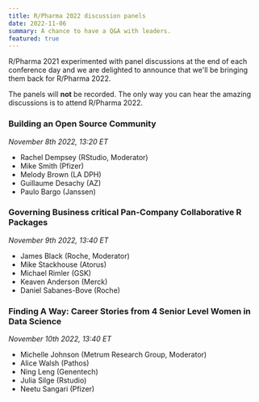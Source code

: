 ```yaml
---
title: R/Pharma 2022 discussion panels
date: 2022-11-06
summary: A chance to have a Q&A with leaders.
featured: true
---
```


R/Pharma 2021 experimented with panel discussions at the end of each conference day and we are delighted to announce that we'll be bringing them back for R/Pharma 2022.

The panels will **not** be recorded.  The only way you can hear the amazing discussions is to attend R/Pharma 2022.  

### Building an Open Source Community
*November 8th 2022, 13:20 ET*  

-  Rachel Dempsey (RStudio, Moderator)
-  Mike Smith (Pfizer)
-  Melody Brown (LA DPH)
-  Guillaume Desachy (AZ)
-  Paulo Bargo (Janssen)

### Governing Business critical Pan-Company Collaborative R Packages
*November 9th 2022, 13:40 ET*  

-  James Black (Roche, Moderator)  
-  Mike Stackhouse (Atorus)
-  Michael Rimler (GSK)
-  Keaven Anderson (Merck)
-  Daniel Sabanes-Bove (Roche)

### Finding A Way: Career Stories from 4 Senior Level Women in Data Science
*November 10th 2022, 13:40 ET*  

-  Michelle Johnson (Metrum Research Group, Moderator)
-  Alice Walsh (Pathos)
-  Ning Leng (Genentech)
-  Julia Silge (Rstudio)
-  Neetu Sangari (Pfizer)

